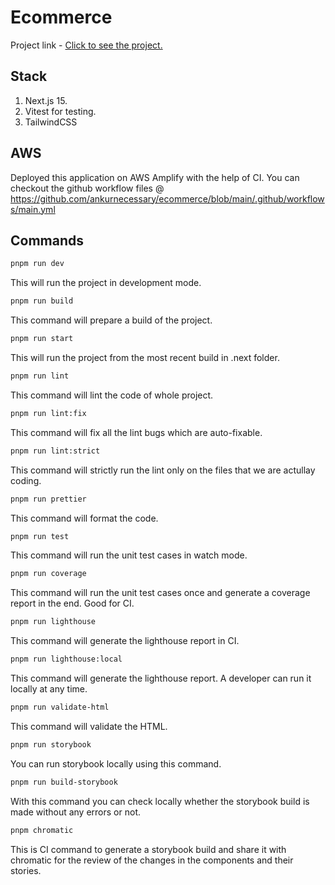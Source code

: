 # Ecommerce

Project link - [Click to see the project.](https://main.d26n91xt1o9he3.amplifyapp.com/)

## Stack

1. Next.js 15.
2. Vitest for testing.
3. TailwindCSS

## AWS

Deployed this application on AWS Amplify with the help of CI. You can checkout the github workflow files @ <https://github.com/ankurnecessary/ecommerce/blob/main/.github/workflows/main.yml>

## Commands

```bash
pnpm run dev
```

This will run the project in development mode.

```bash
pnpm run build
```

This command will prepare a build of the project.

```bash
pnpm run start
```

This will run the project from the most recent build in .next folder.

```bash
pnpm run lint
```

This command will lint the code of whole project.

```bash
pnpm run lint:fix
```

This command will fix all the lint bugs which are auto-fixable.

```bash
pnpm run lint:strict
```

This command will strictly run the lint only on the files that we are actullay coding.

```bash
pnpm run prettier
```

This command will format the code.

```bash
pnpm run test
```

This command will run the unit test cases in watch mode.

```bash
pnpm run coverage
```

This command will run the unit test cases once and generate a coverage report in the end. Good for CI.

```bash
pnpm run lighthouse
```

This command will generate the lighthouse report in CI.

```bash
pnpm run lighthouse:local
```

This command will generate the lighthouse report. A developer can run it locally at any time.

```bash
pnpm run validate-html
```

This command will validate the HTML.

```bash
pnpm run storybook
```

You can run storybook locally using this command.

```bash
pnpm run build-storybook
```

With this command you can check locally whether the storybook build is made without any errors or not.

```bash
pnpm chromatic
```

This is CI command to generate a storybook build and share it with chromatic for the review of the changes in the components and their stories.
